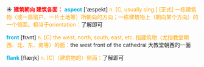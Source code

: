☀ <font color="red">**建筑朝向 建筑各面：**</font>
<font color="sky blue">**aspect**</font> ['æspekt] 
<font color="orange">n. [C, usually sing.] [正式] 一栋建筑物（或一扇窗户、一片土地等）所朝向的方向；一栋建筑物上（朝向某个方向）的一个侧面。相当于orientation：</font>了解即可

<font color="sky blue">**front**</font> [frʌnt] 
<font color="orange">n. [C] the west, north, south, east, etc. 指建筑物（尤指教堂朝西、北、东、南等）的面：</font>the west front of the cathedral 大教堂朝西的一面
           
<font color="sky blue">**flank**</font> [flæŋk]
<font color="orange">n. [C]（建筑物的）侧面：</font>了解即可
